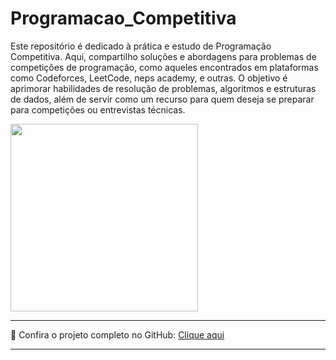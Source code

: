 # Programacao_Competitiva

Este repositório é dedicado à prática e estudo de Programação Competitiva. Aqui, compartilho soluções e abordagens para problemas de competições de programação, como aqueles encontrados em plataformas como Codeforces, LeetCode, neps academy, e outras. O objetivo é aprimorar habilidades de resolução de problemas, algoritmos e estruturas de dados, além de servir como um recurso para quem deseja se preparar para competições ou entrevistas técnicas.

<img src="https://user-images.githubusercontent.com/74038190/212751818-13da6fd2-27ca-45c4-9c64-3940ccfa6fd3.gif" width="300">

---

🔗 Confira o projeto completo no GitHub: [Clique aqui](https://github.com/JhonatanBarboza/Programacao_Competitiva)

---
